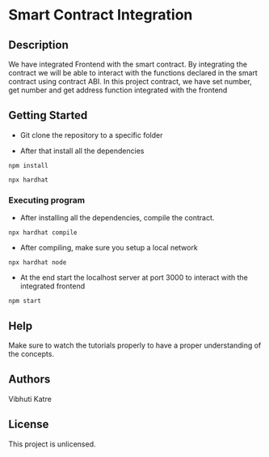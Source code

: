 # Smart Contract Integration

## Description

We have integrated Frontend with the smart contract. By integrating the contract we will be able to interact with the functions declared in the smart contract using contract ABI. In this project contract, we have set number, get number and get address function integrated with the frontend

## Getting Started

* Git clone the repository to a specific folder

* After that install all the dependencies 
```
npm install
```
```
npx hardhat
```

### Executing program

* After installing all the dependencies, compile the contract.

```
npx hardhat compile 
```
* After compiling, make sure you setup a local network

```
npx hardhat node
```

* At the end start the localhost server at port 3000 to interact with the integrated frontend

```
npm start
```

## Help

Make sure to watch the tutorials properly to have a proper understanding of the concepts.

## Authors

Vibhuti Katre

## License

This project is unlicensed.
